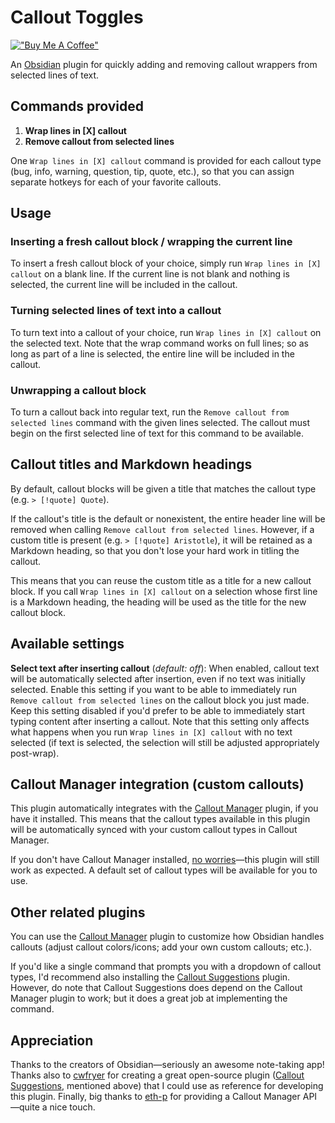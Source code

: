 # Callout Toggles

[!["Buy Me A Coffee"](https://www.buymeacoffee.com/assets/img/custom_images/purple_img.png)](https://buymeacoffee.com/alythobani)

An [Obsidian](https://obsidian.md/) plugin for quickly adding and removing callout wrappers from selected lines of text.

## Commands provided

1. **Wrap lines in [X] callout**
2. **Remove callout from selected lines**

One `Wrap lines in [X] callout` command is provided for each callout type (bug, info, warning, question, tip, quote, etc.), so that you can assign separate hotkeys for each of your favorite callouts.

## Usage

### Inserting a fresh callout block / wrapping the current line

To insert a fresh callout block of your choice, simply run `Wrap lines in [X] callout` on a blank line. If the current line is not blank and nothing is selected, the current line will be included in the callout.

### Turning selected lines of text into a callout

To turn text into a callout of your choice, run `Wrap lines in [X] callout` on the selected text. Note that the wrap command works on full lines; so as long as part of a line is selected, the entire line will be included in the callout.

### Unwrapping a callout block

To turn a callout back into regular text, run the `Remove callout from selected lines` command with the given lines selected. The callout must begin on the first selected line of text for this command to be available.

## Callout titles and Markdown headings

By default, callout blocks will be given a title that matches the callout type (e.g. `> [!quote] Quote`).

If the callout's title is the default or nonexistent, the entire header line will be removed when calling `Remove callout from selected lines`. However, if a custom title is present (e.g. `> [!quote] Aristotle`), it will be retained as a Markdown heading, so that you don't lose your hard work in titling the callout.

This means that you can reuse the custom title as a title for a new callout block. If you call `Wrap lines in [X] callout` on a selection whose first line is a Markdown heading, the heading will be used as the title for the new callout block.

## Available settings

**Select text after inserting callout** (*default: off*): When enabled, callout text will be automatically selected after insertion, even if no text was initially selected. Enable this setting if you want to be able to immediately run `Remove callout from selected lines` on the callout block you just made. Keep this setting disabled if you'd prefer to be able to immediately start typing content after inserting a callout. Note that this setting only affects what happens when you run `Wrap lines in [X] callout` with no text selected (if text is selected, the selection will still be adjusted appropriately post-wrap).

## Callout Manager integration (custom callouts)

This plugin automatically integrates with the [Callout Manager](https://github.com/eth-p/obsidian-callout-manager/) plugin, if you have it installed. This means that the callout types available in this plugin will be automatically synced with your custom callout types in Callout Manager.

If you don't have Callout Manager installed, [no worries](https://www.youtube.com/watch?v=4P-YBqVzJg0)—this plugin will still work as expected. A default set of callout types will be available for you to use.

## Other related plugins

You can use the [Callout Manager](https://github.com/eth-p/obsidian-callout-manager/) plugin to customize how Obsidian handles callouts (adjust callout colors/icons; add your own custom callouts; etc.).

If you'd like a single command that prompts you with a dropdown of callout types, I'd recommend also installing the [Callout Suggestions](https://github.com/cwfryer/obsidian-callout-suggestions) plugin. However, do note that Callout Suggestions does depend on the Callout Manager plugin to work; but it does a great job at implementing the command.

## Appreciation

Thanks to the creators of Obsidian—seriously an awesome note-taking app! Thanks also to [cwfryer](https://github.com/cwfryer) for creating a great open-source plugin ([Callout Suggestions](https://github.com/cwfryer/obsidian-callout-suggestions), mentioned above) that I could use as reference for developing this plugin. Finally, big thanks to [eth-p](https://github.com/eth-p/) for providing a Callout Manager API—quite a nice touch.
